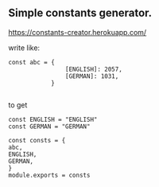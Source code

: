 ## Simple constants generator.

https://constants-creator.herokuapp.com/



write like:

```
const abc = {
                [ENGLISH]: 2057,
                [GERMAN]: 1031,
            }


```

to get

```
const ENGLISH = "ENGLISH"
const GERMAN = "GERMAN"

const consts = {
abc,
ENGLISH,
GERMAN,
}
module.exports = consts

```